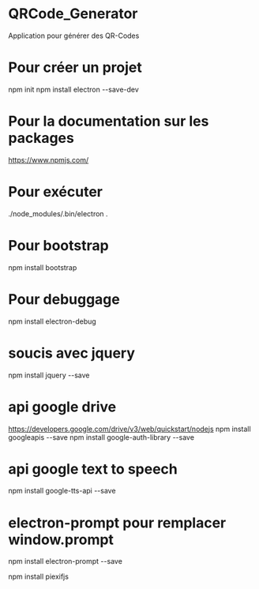# QRCode_Generator
Application pour générer des QR-Codes

# Pour créer un projet
npm init
npm install electron --save-dev

# Pour la documentation sur les packages
https://www.npmjs.com/

# Pour exécuter
./node_modules/.bin/electron .

# Pour bootstrap
npm install bootstrap

# Pour debuggage
npm install electron-debug

# soucis avec jquery
npm install jquery --save

# api google drive
https://developers.google.com/drive/v3/web/quickstart/nodejs
npm install googleapis --save
npm install google-auth-library --save

# api google text to speech
npm install google-tts-api --save

# electron-prompt pour remplacer window.prompt
npm install electron-prompt --save


npm install piexifjs
